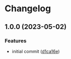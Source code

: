 # Changelog

## 1.0.0 (2023-05-02)


### Features

* initial commit ([d1ca16e](https://github.com/rolehippie/bluemail/commit/d1ca16e642d31665e2e2f1e11a84338cd53dff86))
